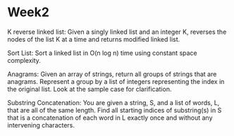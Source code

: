 # Week2

K reverse linked list: 
Given a singly linked list and an integer K, reverses the nodes of the
list K at a time and returns modified linked list.

Sort List:
Sort a linked list in O(n log n) time using constant space complexity.

Anagrams:
Given an array of strings, return all groups of strings that are anagrams. Represent a group by a list of integers representing the index in the original list. Look at the sample case for clarification.

Substring Concatenation:
You are given a string, S, and a list of words, L, that are all of the same length.
Find all starting indices of substring(s) in S that is a concatenation of each word in L exactly once and without any intervening characters.

